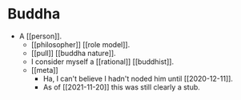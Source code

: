 # Buddha

- A [[person]].
  - [[philosopher]] [[role model]].
  - [[pull]] [[buddha nature]].
  - I consider myself a [[rational]] [[buddhist]].
  - [[meta]] 
    - Ha, I can't believe I hadn't noded him until [[2020-12-11]].
    - As of [[2021-11-20]] this was still clearly a stub.


